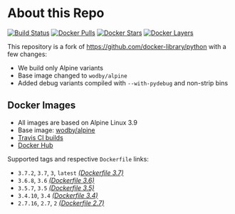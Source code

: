 # About this Repo

[![Build Status](https://travis-ci.com/wodby/base-python.svg?branch=master)](https://travis-ci.com/wodby/base-python)
[![Docker Pulls](https://img.shields.io/docker/pulls/wodby/base-python.svg)](https://hub.docker.com/r/wodby/base-python)
[![Docker Stars](https://img.shields.io/docker/stars/wodby/base-python.svg)](https://hub.docker.com/r/wodby/base-python)
[![Docker Layers](https://images.microbadger.com/badges/image/wodby/base-python.svg)](https://microbadger.com/images/wodby/base-python)

This repository is a fork of https://github.com/docker-library/python with a few changes:

* We build only Alpine variants
* Base image changed to `wodby/alpine`
* Added debug variants compiled with `--with-pydebug` and non-strip bins

## Docker Images

* All images are based on Alpine Linux 3.9
* Base image: [wodby/alpine](https://github.com/wodby/alpine)
* [Travis CI builds](https://travis-ci.com/wodby/base-python) 
* [Docker Hub](https://hub.docker.com/r/wodby/base-python)

[_(Dockerfile 3.7)_]: https://github.com/wodby/base-python/tree/master/3.7/alpine3.9/Dockerfile.wodby
[_(Dockerfile 3.6)_]: https://github.com/wodby/base-python/tree/master/3.6/alpine3.9/Dockerfile.wodby
[_(Dockerfile 3.5)_]: https://github.com/wodby/base-python/tree/master/3.5/alpine3.9/Dockerfile.wodby
[_(Dockerfile 3.4)_]: https://github.com/wodby/base-python/tree/master/3.4/alpine3.9/Dockerfile.wodby
[_(Dockerfile 2.7)_]: https://github.com/wodby/base-python/tree/master/2.7/alpine3.9/Dockerfile.wodby

Supported tags and respective `Dockerfile` links:

* `3.7.2`, `3.7`, `3`, `latest` [_(Dockerfile 3.7)_]
* `3.6.8`, `3.6` [_(Dockerfile 3.6)_]
* `3.5.7`, `3.5` [_(Dockerfile 3.5)_]
* `3.4.10`, `3.4` [_(Dockerfile 3.4)_]
* `2.7.16`, `2.7`, `2` [_(Dockerfile 2.7)_]

